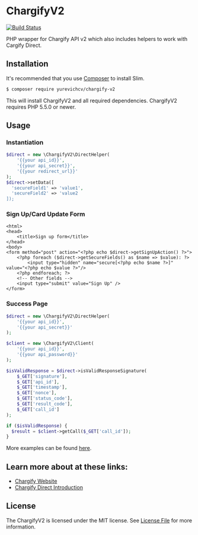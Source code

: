 # ChargifyV2

[![Build Status](https://travis-ci.org/yurevichcv/ChargifyV2.svg?branch=master)](https://travis-ci.org/yurevichcv/ChargifyV2)

PHP wrapper for Chargify API v2 which also includes helpers to work with Cargify Direct.

## Installation

It's recommended that you use [Composer](https://getcomposer.org/) to install Slim.

```bash
$ composer require yurevichcv/chargify-v2
```

This will install ChargifyV2 and all required dependencies. ChargifyV2 requires PHP 5.5.0 or newer.

## Usage

### Instantiation
```php
$direct = new \ChargifyV2\DirectHelper(
    '{{your api_id}}',
    '{{your api_secret}}',
    '{{your redirect_url}}'
);
$direct->setData([
  'secureField1' => 'value1',
  'secureField2' => 'value2
]);
```

### Sign Up/Card Update Form
```phtml
<html>
<head>
    <title>Sign up form</title>
</head>
<body>
<form method="post" action="<?php echo $direct->getSignUpAction() ?>">
    <?php foreach ($direct->getSecureFields() as $name => $value): ?>
        <input type="hidden" name="secure[<?php echo $name ?>]" value="<?php echo $value ?>"/>
    <?php endforeach; ?>
    <!-- Other fields -->
    <input type="submit" value="Sign Up" />
</form>
```

### Success Page
```php
$direct = new \ChargifyV2\DirectHelper(
    '{{your api_id}}',
    '{{your api_secret}}'
);

$client = new \ChargifyV2\Client(
    '{{your api_id}}',
    '{{your api_password}}'
);

$isValidResponse = $direct->isValidResponseSignature(
    $_GET['signature'],
    $_GET['api_id'],
    $_GET['timestamp'],
    $_GET['nonce'],
    $_GET['status_code'],
    $_GET['result_code'],
    $_GET['call_id']
);

if ($isValidResponse) {
  $result = $client->getCall($_GET['call_id']);
}
```

More examples can be found [here](examples).

## Learn more about at these links:
- [Chargify Website](https://www.chargify.com)
- [Chargify Direct Introduction](https://docs.chargify.com/chargify-direct-introduction)

## License

The ChargifyV2 is licensed under the MIT license. See [License File](LICENSE) for more information.
